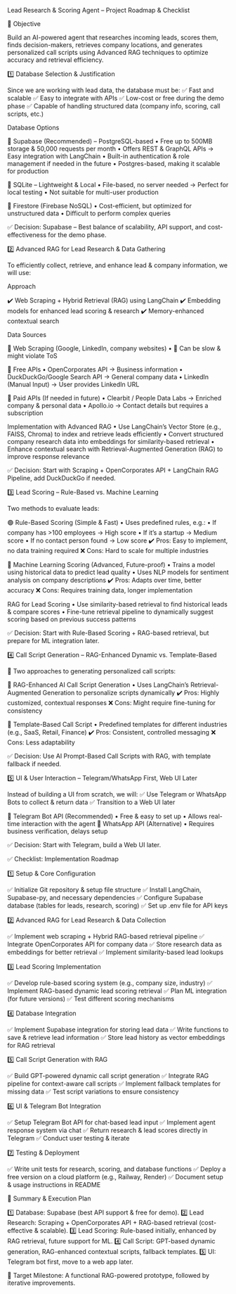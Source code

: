 Lead Research & Scoring Agent – Project Roadmap & Checklist

🚀 Objective

Build an AI-powered agent that researches incoming leads, scores them, finds decision-makers, retrieves company locations, and generates personalized call scripts using Advanced RAG techniques to optimize accuracy and retrieval efficiency.

1️⃣ Database Selection & Justification

Since we are working with lead data, the database must be:
✅ Fast and scalable
✅ Easy to integrate with APIs
✅ Low-cost or free during the demo phase
✅ Capable of handling structured data (company info, scoring, call scripts, etc.)

Database Options

🔹 Supabase (Recommended) – PostgreSQL-based
	•	Free up to 500MB storage & 50,000 requests per month
	•	Offers REST & GraphQL APIs → Easy integration with LangChain
	•	Built-in authentication & role management if needed in the future
	•	Postgres-based, making it scalable for production

🔹 SQLite – Lightweight & Local
	•	File-based, no server needed → Perfect for local testing
	•	Not suitable for multi-user production

🔹 Firestore (Firebase NoSQL)
	•	Cost-efficient, but optimized for unstructured data
	•	Difficult to perform complex queries

✅ Decision: Supabase – Best balance of scalability, API support, and cost-effectiveness for the demo phase.

2️⃣ Advanced RAG for Lead Research & Data Gathering

To efficiently collect, retrieve, and enhance lead & company information, we will use:

Approach

✔️ Web Scraping + Hybrid Retrieval (RAG) using LangChain
✔️ Embedding models for enhanced lead scoring & research
✔️ Memory-enhanced contextual search

Data Sources

🔹 Web Scraping (Google, LinkedIn, company websites)
	•	🚨 Can be slow & might violate ToS

🔹 Free APIs
	•	OpenCorporates API → Business information
	•	DuckDuckGo/Google Search API → General company data
	•	LinkedIn (Manual Input) → User provides LinkedIn URL

🔹 Paid APIs (If needed in future)
	•	Clearbit / People Data Labs → Enriched company & personal data
	•	Apollo.io → Contact details but requires a subscription

Implementation with Advanced RAG
	•	Use LangChain’s Vector Store (e.g., FAISS, Chroma) to index and retrieve leads efficiently
	•	Convert structured company research data into embeddings for similarity-based retrieval
	•	Enhance contextual search with Retrieval-Augmented Generation (RAG) to improve response relevance

✅ Decision: Start with Scraping + OpenCorporates API + LangChain RAG Pipeline, add DuckDuckGo if needed.

3️⃣ Lead Scoring – Rule-Based vs. Machine Learning

Two methods to evaluate leads:

🟢 Rule-Based Scoring (Simple & Fast)
	•	Uses predefined rules, e.g.:
	•	If company has >100 employees → High score
	•	If it’s a startup → Medium score
	•	If no contact person found → Low score
✔️ Pros: Easy to implement, no data training required
❌ Cons: Hard to scale for multiple industries

🤖 Machine Learning Scoring (Advanced, Future-proof)
	•	Trains a model using historical data to predict lead quality
	•	Uses NLP models for sentiment analysis on company descriptions
✔️ Pros: Adapts over time, better accuracy
❌ Cons: Requires training data, longer implementation

RAG for Lead Scoring
	•	Use similarity-based retrieval to find historical leads & compare scores
	•	Fine-tune retrieval pipeline to dynamically suggest scoring based on previous success patterns

✅ Decision: Start with Rule-Based Scoring + RAG-based retrieval, but prepare for ML integration later.

4️⃣ Call Script Generation – RAG-Enhanced Dynamic vs. Template-Based

📌 Two approaches to generating personalized call scripts:

🎯 RAG-Enhanced AI Call Script Generation
	•	Uses LangChain’s Retrieval-Augmented Generation to personalize scripts dynamically
✔️ Pros: Highly customized, contextual responses
❌ Cons: Might require fine-tuning for consistency

📄 Template-Based Call Script
	•	Predefined templates for different industries (e.g., SaaS, Retail, Finance)
✔️ Pros: Consistent, controlled messaging
❌ Cons: Less adaptability

✅ Decision: Use AI Prompt-Based Call Scripts with RAG, with template fallback if needed.

5️⃣ UI & User Interaction – Telegram/WhatsApp First, Web UI Later

Instead of building a UI from scratch, we will:
✅ Use Telegram or WhatsApp Bots to collect & return data
✅ Transition to a Web UI later

📲 Telegram Bot API (Recommended)
	•	Free & easy to set up
	•	Allows real-time interaction with the agent
📲 WhatsApp API (Alternative)
	•	Requires business verification, delays setup

✅ Decision: Start with Telegram, build a Web UI later.

✅ Checklist: Implementation Roadmap

1️⃣ Setup & Core Configuration

✅ Initialize Git repository & setup file structure
✅ Install LangChain, Supabase-py, and necessary dependencies
✅ Configure Supabase database (tables for leads, research, scoring)
✅ Set up .env file for API keys

2️⃣ Advanced RAG for Lead Research & Data Collection

✅ Implement web scraping + Hybrid RAG-based retrieval pipeline
✅ Integrate OpenCorporates API for company data
✅ Store research data as embeddings for better retrieval
✅ Implement similarity-based lead lookups

3️⃣ Lead Scoring Implementation

✅ Develop rule-based scoring system (e.g., company size, industry)
✅ Implement RAG-based dynamic lead scoring retrieval
✅ Plan ML integration (for future versions)
✅ Test different scoring mechanisms

4️⃣ Database Integration

✅ Implement Supabase integration for storing lead data
✅ Write functions to save & retrieve lead information
✅ Store lead history as vector embeddings for RAG retrieval

5️⃣ Call Script Generation with RAG

✅ Build GPT-powered dynamic call script generation
✅ Integrate RAG pipeline for context-aware call scripts
✅ Implement fallback templates for missing data
✅ Test script variations to ensure consistency

6️⃣ UI & Telegram Bot Integration

✅ Setup Telegram Bot API for chat-based lead input
✅ Implement agent response system via chat
✅ Return research & lead scores directly in Telegram
✅ Conduct user testing & iterate

7️⃣ Testing & Deployment

✅ Write unit tests for research, scoring, and database functions
✅ Deploy a free version on a cloud platform (e.g., Railway, Render)
✅ Document setup & usage instructions in README

📌 Summary & Execution Plan

1️⃣ Database: Supabase (best API support & free for demo).
2️⃣ Lead Research: Scraping + OpenCorporates API + RAG-based retrieval (cost-effective & scalable).
3️⃣ Lead Scoring: Rule-based initially, enhanced by RAG retrieval, future support for ML.
4️⃣ Call Script: GPT-based dynamic generation, RAG-enhanced contextual scripts, fallback templates.
5️⃣ UI: Telegram bot first, move to a web app later.

📌 Target Milestone: A functional RAG-powered prototype, followed by iterative improvements.